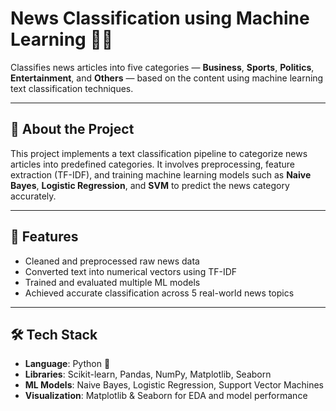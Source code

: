 # News Classification using Machine Learning 📰🤖

Classifies news articles into five categories — **Business**, **Sports**, **Politics**, **Entertainment**, and **Others** — based on the content using machine learning text classification techniques.

---

## 🧠 About the Project

This project implements a text classification pipeline to categorize news articles into predefined categories. It involves preprocessing, feature extraction (TF-IDF), and training machine learning models such as **Naive Bayes**, **Logistic Regression**, and **SVM** to predict the news category accurately.

---

## 🚀 Features

- Cleaned and preprocessed raw news data
- Converted text into numerical vectors using TF-IDF
- Trained and evaluated multiple ML models
- Achieved accurate classification across 5 real-world news topics

---

## 🛠 Tech Stack

- **Language**: Python 🐍
- **Libraries**: Scikit-learn, Pandas, NumPy, Matplotlib, Seaborn
- **ML Models**: Naive Bayes, Logistic Regression, Support Vector Machines
- **Visualization**: Matplotlib & Seaborn for EDA and model performance
